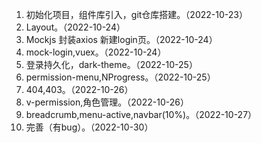 1. 初始化项目，组件库引入，git仓库搭建。（2022-10-23）
2. Layout。（2022-10-24）
3. Mockjs 封装axios 新建login页。（2022-10-24）
4. mock-login,vuex。（2022-10-24）
5. 登录持久化，dark-theme。（2022-10-25）
6. permission-menu,NProgress。（2022-10-25）
7. 404,403。（2022-10-26）
8. v-permission,角色管理。（2022-10-26）
9. breadcrumb,menu-active,navbar(10%)。（2022-10-27）
10. 完善（有bug）。（2022-10-30）